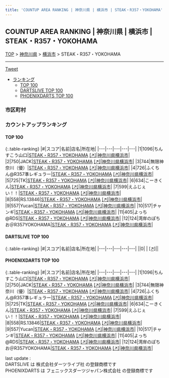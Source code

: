 ```yaml
---
title: 'COUNTUP AREA RANKING | 神奈川県 | 横浜市 | STEAK・R357・YOKOHAMA'
---
```

## COUNTUP AREA RANKING | 神奈川県 | 横浜市 | STEAK・R357・YOKOHAMA

[TOP](/darts/rank/) > [神奈川県](/darts/rank/神奈川県/) > [横浜市](/darts/rank/神奈川県/横浜市/) > STEAK・R357・YOKOHAMA

___

<a href="https://twitter.com/share?ref_src=twsrc%5Etfw" data-text="COUNTUP AREA RANKING | 神奈川県横浜市STEAK・R357・YOKOHAMA" class="twitter-share-button" data-hashtags="DARTSLIVE,PHOENIXDARTS,darts,ダーツ" data-show-count="false">Tweet</a>

* [ランキング](#カウントアップランキング)
    * [TOP 100](#top-100)
    * [DARTSLIVE TOP 100](#dartslive-top-100)
    * [PHOENIXDARTS TOP 100](#phoenixdarts-top-100)

### 市区町村

<ul>

</ul>

### カウントアップランキング

#### TOP 100



{:.table-ranking}
|#|スコア|名前|店名|所在地|
|---|---|---|---|---|
|1|1096|<span class="rank-name-pd">ちんすこう山口</span>|<a href="/darts/rank/shops/72045.html">STEAK・R357・YOKOHAMA</a> <a href="https://vs.phoenixdarts.com/jp/shop/shopDetailInfo/s_72045?s_seq=72045">[↗]</a>|<a href="/darts/rank/神奈川県/横浜市">神奈川県横浜市</a>|
|2|750|<span class="rank-name-pd">JACK</span>|<a href="/darts/rank/shops/72045.html">STEAK・R357・YOKOHAMA</a> <a href="https://vs.phoenixdarts.com/jp/shop/shopDetailInfo/s_72045?s_seq=72045">[↗]</a>|<a href="/darts/rank/神奈川県/横浜市">神奈川県横浜市</a>|
|3|744|<span class="rank-name-pd">無限神奈川（優）</span>|<a href="/darts/rank/shops/72045.html">STEAK・R357・YOKOHAMA</a> <a href="https://vs.phoenixdarts.com/jp/shop/shopDetailInfo/s_72045?s_seq=72045">[↗]</a>|<a href="/darts/rank/神奈川県/横浜市">神奈川県横浜市</a>|
|4|726|<span class="rank-name-pd">ふくちん@R357準レギュラー</span>|<a href="/darts/rank/shops/72045.html">STEAK・R357・YOKOHAMA</a> <a href="https://vs.phoenixdarts.com/jp/shop/shopDetailInfo/s_72045?s_seq=72045">[↗]</a>|<a href="/darts/rank/神奈川県/横浜市">神奈川県横浜市</a>|
|5|725|<span class="rank-name-pd">TK</span>|<a href="/darts/rank/shops/72045.html">STEAK・R357・YOKOHAMA</a> <a href="https://vs.phoenixdarts.com/jp/shop/shopDetailInfo/s_72045?s_seq=72045">[↗]</a>|<a href="/darts/rank/神奈川県/横浜市">神奈川県横浜市</a>|
|6|634|<span class="rank-name-pd">こーきくん</span>|<a href="/darts/rank/shops/72045.html">STEAK・R357・YOKOHAMA</a> <a href="https://vs.phoenixdarts.com/jp/shop/shopDetailInfo/s_72045?s_seq=72045">[↗]</a>|<a href="/darts/rank/神奈川県/横浜市">神奈川県横浜市</a>|
|7|599|<span class="rank-name-pd">えふじぇい！！</span>|<a href="/darts/rank/shops/72045.html">STEAK・R357・YOKOHAMA</a> <a href="https://vs.phoenixdarts.com/jp/shop/shopDetailInfo/s_72045?s_seq=72045">[↗]</a>|<a href="/darts/rank/神奈川県/横浜市">神奈川県横浜市</a>|
|8|558|<span class="rank-name-pd">RS.13846</span>|<a href="/darts/rank/shops/72045.html">STEAK・R357・YOKOHAMA</a> <a href="https://vs.phoenixdarts.com/jp/shop/shopDetailInfo/s_72045?s_seq=72045">[↗]</a>|<a href="/darts/rank/神奈川県/横浜市">神奈川県横浜市</a>|
|9|557|<span class="rank-name-pd">Yucan</span>|<a href="/darts/rank/shops/72045.html">STEAK・R357・YOKOHAMA</a> <a href="https://vs.phoenixdarts.com/jp/shop/shopDetailInfo/s_72045?s_seq=72045">[↗]</a>|<a href="/darts/rank/神奈川県/横浜市">神奈川県横浜市</a>|
|10|517|<span class="rank-name-pd">チャンギ</span>|<a href="/darts/rank/shops/72045.html">STEAK・R357・YOKOHAMA</a> <a href="https://vs.phoenixdarts.com/jp/shop/shopDetailInfo/s_72045?s_seq=72045">[↗]</a>|<a href="/darts/rank/神奈川県/横浜市">神奈川県横浜市</a>|
|11|405|<span class="rank-name-pd">よっち@RDS</span>|<a href="/darts/rank/shops/72045.html">STEAK・R357・YOKOHAMA</a> <a href="https://vs.phoenixdarts.com/jp/shop/shopDetailInfo/s_72045?s_seq=72045">[↗]</a>|<a href="/darts/rank/神奈川県/横浜市">神奈川県横浜市</a>|
|12|124|<span class="rank-name-pd">湾岸のぽちお＠R357YOKOHAMA</span>|<a href="/darts/rank/shops/72045.html">STEAK・R357・YOKOHAMA</a> <a href="https://vs.phoenixdarts.com/jp/shop/shopDetailInfo/s_72045?s_seq=72045">[↗]</a>|<a href="/darts/rank/神奈川県/横浜市">神奈川県横浜市</a>|


#### DARTSLIVE TOP 100



{:.table-ranking}
|#|スコア|名前|店名|所在地|
|---|---|---|---|---|
||0|<span class="rank-name-dl"> </span>|<a href="/darts/rank/shops/.html"></a> <a href="">[↗]</a>|<a href="/darts/rank//"></a>|


#### PHOENIXDARTS TOP 100



{:.table-ranking}
|#|スコア|名前|店名|所在地|
|---|---|---|---|---|
|1|1096|<span class="rank-name-pd">ちんすこう山口</span>|<a href="/darts/rank/shops/72045.html">STEAK・R357・YOKOHAMA</a> <a href="https://vs.phoenixdarts.com/jp/shop/shopDetailInfo/s_72045?s_seq=72045">[↗]</a>|<a href="/darts/rank/神奈川県/横浜市">神奈川県横浜市</a>|
|2|750|<span class="rank-name-pd">JACK</span>|<a href="/darts/rank/shops/72045.html">STEAK・R357・YOKOHAMA</a> <a href="https://vs.phoenixdarts.com/jp/shop/shopDetailInfo/s_72045?s_seq=72045">[↗]</a>|<a href="/darts/rank/神奈川県/横浜市">神奈川県横浜市</a>|
|3|744|<span class="rank-name-pd">無限神奈川（優）</span>|<a href="/darts/rank/shops/72045.html">STEAK・R357・YOKOHAMA</a> <a href="https://vs.phoenixdarts.com/jp/shop/shopDetailInfo/s_72045?s_seq=72045">[↗]</a>|<a href="/darts/rank/神奈川県/横浜市">神奈川県横浜市</a>|
|4|726|<span class="rank-name-pd">ふくちん@R357準レギュラー</span>|<a href="/darts/rank/shops/72045.html">STEAK・R357・YOKOHAMA</a> <a href="https://vs.phoenixdarts.com/jp/shop/shopDetailInfo/s_72045?s_seq=72045">[↗]</a>|<a href="/darts/rank/神奈川県/横浜市">神奈川県横浜市</a>|
|5|725|<span class="rank-name-pd">TK</span>|<a href="/darts/rank/shops/72045.html">STEAK・R357・YOKOHAMA</a> <a href="https://vs.phoenixdarts.com/jp/shop/shopDetailInfo/s_72045?s_seq=72045">[↗]</a>|<a href="/darts/rank/神奈川県/横浜市">神奈川県横浜市</a>|
|6|634|<span class="rank-name-pd">こーきくん</span>|<a href="/darts/rank/shops/72045.html">STEAK・R357・YOKOHAMA</a> <a href="https://vs.phoenixdarts.com/jp/shop/shopDetailInfo/s_72045?s_seq=72045">[↗]</a>|<a href="/darts/rank/神奈川県/横浜市">神奈川県横浜市</a>|
|7|599|<span class="rank-name-pd">えふじぇい！！</span>|<a href="/darts/rank/shops/72045.html">STEAK・R357・YOKOHAMA</a> <a href="https://vs.phoenixdarts.com/jp/shop/shopDetailInfo/s_72045?s_seq=72045">[↗]</a>|<a href="/darts/rank/神奈川県/横浜市">神奈川県横浜市</a>|
|8|558|<span class="rank-name-pd">RS.13846</span>|<a href="/darts/rank/shops/72045.html">STEAK・R357・YOKOHAMA</a> <a href="https://vs.phoenixdarts.com/jp/shop/shopDetailInfo/s_72045?s_seq=72045">[↗]</a>|<a href="/darts/rank/神奈川県/横浜市">神奈川県横浜市</a>|
|9|557|<span class="rank-name-pd">Yucan</span>|<a href="/darts/rank/shops/72045.html">STEAK・R357・YOKOHAMA</a> <a href="https://vs.phoenixdarts.com/jp/shop/shopDetailInfo/s_72045?s_seq=72045">[↗]</a>|<a href="/darts/rank/神奈川県/横浜市">神奈川県横浜市</a>|
|10|517|<span class="rank-name-pd">チャンギ</span>|<a href="/darts/rank/shops/72045.html">STEAK・R357・YOKOHAMA</a> <a href="https://vs.phoenixdarts.com/jp/shop/shopDetailInfo/s_72045?s_seq=72045">[↗]</a>|<a href="/darts/rank/神奈川県/横浜市">神奈川県横浜市</a>|
|11|405|<span class="rank-name-pd">よっち@RDS</span>|<a href="/darts/rank/shops/72045.html">STEAK・R357・YOKOHAMA</a> <a href="https://vs.phoenixdarts.com/jp/shop/shopDetailInfo/s_72045?s_seq=72045">[↗]</a>|<a href="/darts/rank/神奈川県/横浜市">神奈川県横浜市</a>|
|12|124|<span class="rank-name-pd">湾岸のぽちお＠R357YOKOHAMA</span>|<a href="/darts/rank/shops/72045.html">STEAK・R357・YOKOHAMA</a> <a href="https://vs.phoenixdarts.com/jp/shop/shopDetailInfo/s_72045?s_seq=72045">[↗]</a>|<a href="/darts/rank/神奈川県/横浜市">神奈川県横浜市</a>|


<div class="footer border-top border-gray-light mt-5 pt-3 text-right text-gray">
    last update : <span style="font-weight: italic" id="foot_last_modified"></span><br />
    DARTSLIVE は 株式会社ダーツライブ社 の登録商標です<br />
    PHOENIXDARTS は フェニックスダーツジャパン株式会社 の登録商標です<br />
</div>

<script src="https://cdnjs.cloudflare.com/ajax/libs/jquery.tablesorter/2.31.3/js/jquery.tablesorter.min.js" integrity="sha512-qzgd5cYSZcosqpzpn7zF2ZId8f/8CHmFKZ8j7mU4OUXTNRd5g+ZHBPsgKEwoqxCtdQvExE5LprwwPAgoicguNg==" crossorigin="anonymous" referrerpolicy="no-referrer"></script>
<link rel="stylesheet" href="https://cdnjs.cloudflare.com/ajax/libs/jquery.tablesorter/2.31.3/css/theme.default.min.css" integrity="sha512-wghhOJkjQX0Lh3NSWvNKeZ0ZpNn+SPVXX1Qyc9OCaogADktxrBiBdKGDoqVUOyhStvMBmJQ8ZdMHiR3wuEq8+w==" crossorigin="anonymous" referrerpolicy="no-referrer" />
<script>
$(function() {
    $(".table-ranking").tablesorter({sortList:[[0, 0]]});
    $("#foot_last_modified").text(formatDate(new Date(document.lastModified), 'yyyy-MM-dd HH:mm:ss'));
});
</script>

<script async src="https://platform.twitter.com/widgets.js" charset="utf-8"></script>